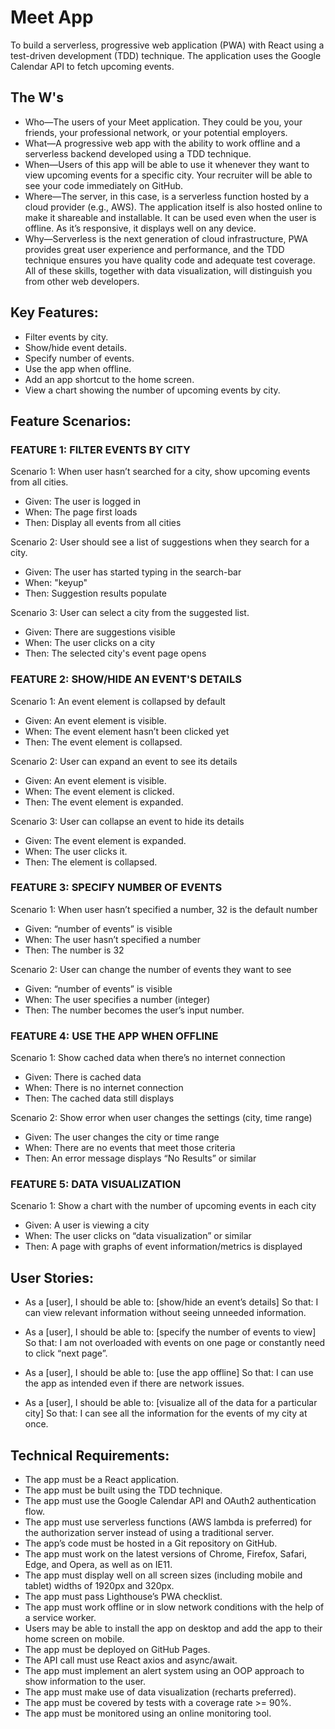 # Meet App

To build a serverless, progressive web application (PWA) with React using a test-driven development (TDD) technique. The application uses the Google Calendar API to fetch upcoming events.

## The W's

- Who—The users of your Meet application. They could be you, your friends, your professional network, or your potential employers.<br>
- What—A progressive web app with the ability to work offline and a serverless backend developed using a TDD technique.<br>
- When—Users of this app will be able to use it whenever they want to view upcoming events for a specific city. Your recruiter will be able to see your code immediately on GitHub.<br>
- Where—The server, in this case, is a serverless function hosted by a cloud provider (e.g., AWS). The application itself is also hosted online to make it shareable and installable. It can be used even when the user is offline. As it’s responsive, it displays well on any device.<br>
- Why—Serverless is the next generation of cloud infrastructure, PWA provides great user experience and performance, and the TDD technique ensures you have quality code and adequate test coverage. All of these skills, together with data visualization, will distinguish you from other web developers.<br>

## Key Features:

- Filter events by city.<br>
- Show/hide event details.<br>
- Specify number of events.<br>
- Use the app when offline.<br>
- Add an app shortcut to the home screen.<br>
- View a chart showing the number of upcoming events by city.<br>

## Feature Scenarios:

### FEATURE 1: FILTER EVENTS BY CITY

Scenario 1: When user hasn’t searched for a city, show upcoming events from all cities. <br>

- Given: The user is logged in <br>
- When: The page first loads <br>
- Then: Display all events from all cities<br>

Scenario 2: User should see a list of suggestions when they search for a city. <br>

- Given: The user has started typing in the search-bar <br>
- When: "keyup" <br>
- Then: Suggestion results populate<br>

Scenario 3: User can select a city from the suggested list. <br>

- Given: There are suggestions visible <br>
- When: The user clicks on a city <br>
- Then: The selected city's event page opens<br>

### FEATURE 2: SHOW/HIDE AN EVENT'S DETAILS

Scenario 1: An event element is collapsed by default <br>

- Given: An event element is visible. <br>
- When: The event element hasn’t been clicked yet <br>
- Then: The event element is collapsed.<br>

Scenario 2: User can expand an event to see its details <br>

- Given: An event element is visible. <br>
- When: The event element is clicked. <br>
- Then: The event element is expanded.<br>

Scenario 3: User can collapse an event to hide its details <br>

- Given: The event element is expanded. <br>
- When: The user clicks it. <br>
- Then: The element is collapsed.<br>

### FEATURE 3: SPECIFY NUMBER OF EVENTS

Scenario 1: When user hasn’t specified a number, 32 is the default number <br>

- Given: “number of events” is visible <br>
- When: The user hasn’t specified a number <br>
- Then: The number is 32<br>

Scenario 2: User can change the number of events they want to see <br>

- Given: “number of events” is visible <br>
- When: The user specifies a number (integer) <br>
- Then: The number becomes the user’s input number.<br>

### FEATURE 4: USE THE APP WHEN OFFLINE

Scenario 1: Show cached data when there’s no internet connection <br>

- Given: There is cached data <br>
- When: There is no internet connection <br>
- Then: The cached data still displays<br>

Scenario 2: Show error when user changes the settings (city, time range) <br>

- Given: The user changes the city or time range <br>
- When: There are no events that meet those criteria <br>
- Then: An error message displays “No Results” or similar<br>

### FEATURE 5: DATA VISUALIZATION

Scenario 1: Show a chart with the number of upcoming events in each city <br>

- Given: A user is viewing a city <br>
- When: The user clicks on “data visualization” or similar <br>
- Then: A page with graphs of event information/metrics is displayed<br>

## User Stories:

- As a [user], I should be able to: [show/hide an event’s details] So that: I can view relevant information without seeing unneeded information. <br>

- As a [user], I should be able to: [specify the number of events to view] So that: I am not overloaded with events on one page or constantly need to click “next page”. <br>

- As a [user], I should be able to: [use the app offline] So that: I can use the app as intended even if there are network issues. <br>

- As a [user], I should be able to: [visualize all of the data for a particular city] So that: I can see all the information for the events of my city at once. <br>

## Technical Requirements:

- The app must be a React application.<br>
- The app must be built using the TDD technique.<br>
- The app must use the Google Calendar API and OAuth2 authentication flow.<br>
- The app must use serverless functions (AWS lambda is preferred) for the authorization server instead of using a traditional server.<br>
- The app’s code must be hosted in a Git repository on GitHub.<br>
- The app must work on the latest versions of Chrome, Firefox, Safari, Edge, and Opera, as well
  as on IE11.<br>
- The app must display well on all screen sizes (including mobile and tablet) widths of 1920px
  and 320px.<br>
- The app must pass Lighthouse’s PWA checklist.<br>
- The app must work offline or in slow network conditions with the help of a service worker.<br>
- Users may be able to install the app on desktop and add the app to their home screen on
  mobile.<br>
- The app must be deployed on GitHub Pages.<br>
- The API call must use React axios and async/await.<br>
- The app must implement an alert system using an OOP approach to show information to the
  user.<br>
- The app must make use of data visualization (recharts preferred).<br>
- The app must be covered by tests with a coverage rate >= 90%.<br>
- The app must be monitored using an online monitoring tool.<br>
